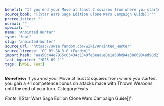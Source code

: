 ```yaml
---
benefit: "If you end your Move at least 2 squares from where you started, you gain a +1 competence bonus on attacks made with Thrown Weapons until the end of your turn. Category:Feats"
source_book: "[[Star Wars Saga Edition Clone Wars Campaign Guide]]''"
prerequisites: ""
normal: ""
special: ""
name: "Anointed Hunter"
type: "feat"
slug: "anointed-hunter"
source_url: "https://swse.fandom.com/wiki/Anointed_Hunter"
source_license: "CC BY-SA 3.0 (Fandom)"
import_hash: "aaa50c44e7935c03434c1549fe3eaa1e8e1a60bd84a3866934ad90d27edf3255"
last_imported: "2025-09-11"
tags: [SWSE, Feat]
---
```

**Beneficio:** If you end your Move at least 2 squares from where you started, you gain a +1 competence bonus on attacks made with Thrown Weapons until the end of your turn. Category:Feats

*Fonte:* [[Star Wars Saga Edition Clone Wars Campaign Guide]]''.